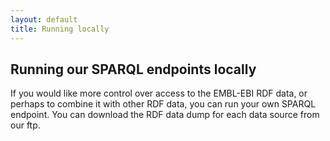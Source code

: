 ```yaml
---
layout: default
title: Running locally
---
```

## Running our SPARQL endpoints locally <a name="Running-our-SPARQL-endpoints-locally"></a>

If you would like more control over access to the EMBL-EBI RDF data, or perhaps to combine it with other RDF data, you can run your own SPARQL endpoint. You can download the RDF data dump for each data source from our ftp.

